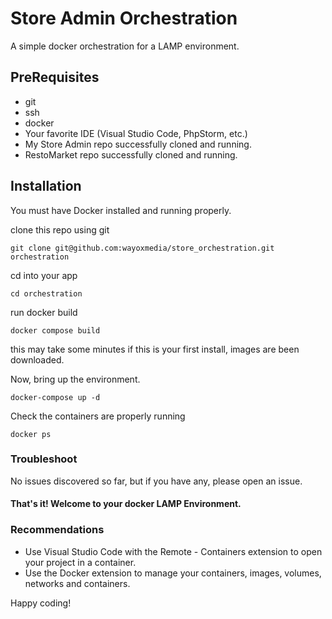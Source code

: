 # Store Admin Orchestration
A simple docker orchestration for a LAMP environment.

## PreRequisites

* git
* ssh
* docker
* Your favorite IDE (Visual Studio Code, PhpStorm, etc.)
* My Store Admin repo successfully cloned and running.
* RestoMarket repo successfully cloned and running.

## Installation

You must have Docker installed and running properly.

clone this repo using git

`git clone git@github.com:wayoxmedia/store_orchestration.git orchestration`

cd into your app

`cd orchestration`

run docker build

`docker compose build`

this may take some minutes if this is your first install, images are been downloaded.

Now, bring up the environment.

`docker-compose up -d`

Check the containers are properly running

`docker ps`

### Troubleshoot

No issues discovered so far, but if you have any, please open an issue.

#### That's it! Welcome to your docker LAMP Environment.

### Recommendations

* Use Visual Studio Code with the Remote - Containers extension to open your project in a container.
* Use the Docker extension to manage your containers, images, volumes, networks and containers.


Happy coding!

